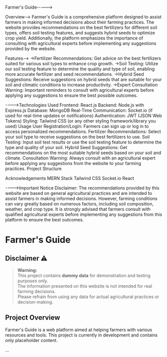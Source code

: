 Farmer's Guide----->


Overview-->
Farmer's Guide is a comprehensive platform designed to assist farmers in making informed decisions about their farming practices. The website provides recommendations on the best fertilizers for different soil types, offers soil testing features, and suggests hybrid seeds to optimize crop yield. Additionally, the platform emphasizes the importance of consulting with agricultural experts before implementing any suggestions provided by the website.


Features-->
->Fertilizer Recommendations: Get advice on the best fertilizers suited for various soil types to enhance crop growth.
->Soil Testing: Utilize our soil testing feature to determine the quality and type of soil, enabling more accurate fertilizer and seed recommendations.
->Hybrid Seed Suggestions: Receive suggestions on hybrid seeds that are suitable for your soil and climatic conditions to increase productivity.
->Expert Consultation Warning: Important reminders to consult with agricultural experts before applying any suggestions to ensure the best possible outcomes.




---->Technologies Used
Frontend: React.js
Backend: Node.js with Express.js
Database: MongoDB
Real-Time Communication: Socket.io (if used for real-time updates or notifications)
Authentication: JWT (JSON Web Tokens)
Styling: Tailwind CSS (or any other styling framework/library you used)
Usage
User Registration/Login: Farmers can sign up or log in to access personalized recommendations.
Fertilizer Recommendations: Select your soil type to receive suggestions on the best fertilizers to use.
Soil Testing: Input soil test results or use the soil testing feature to determine the type and quality of your soil.
Hybrid Seed Suggestions: Get recommendations on the most suitable hybrid seeds based on your soil and climate.
Consultation Warning: Always consult with an agricultural expert before applying any suggestions from the website to your farming practices.
Project Structure



Acknowledgements
MERN Stack
Tailwind CSS
Socket.io
React



---->Important Notice
Disclaimer: The recommendations provided by this website are based on general agricultural practices and are intended to assist farmers in making informed decisions. However, farming conditions can vary greatly based on numerous factors, including soil composition, weather, and crop type. It is strongly advised that farmers consult with qualified agricultural experts before implementing any suggestions from this platform to ensure the best outcomes.



# Farmer's Guide

## Disclaimer ⚠️

> **Warning:**  
> This project contains **dummy data** for demonstration and testing purposes only.  
> The information presented on this website is not intended for real farming decisions.  
> Please refrain from using any data for actual agricultural practices or decision-making.

## Project Overview
Farmer's Guide is a web platform aimed at helping farmers with various resources and tools. This project is currently in development and contains only placeholder content.

...
